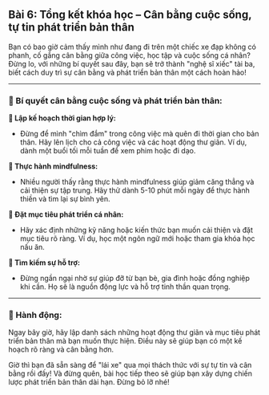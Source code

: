 ## Bài 6: Tổng kết khóa học – Cân bằng cuộc sống, tự tin phát triển bản thân

Bạn có bao giờ cảm thấy mình như đang đi trên một chiếc xe đạp không có phanh, cố gắng cân bằng giữa công việc, học tập và cuộc sống cá nhân? Đừng lo, với những bí quyết sau đây, bạn sẽ trở thành "nghệ sĩ xiếc" tài ba, biết cách duy trì sự cân bằng và phát triển bản thân một cách hoàn hảo!

---

### 📌 Bí quyết cân bằng cuộc sống và phát triển bản thân:

**🔹 Lập kế hoạch thời gian hợp lý:**
- Đừng để mình "chìm đắm" trong công việc mà quên đi thời gian cho bản thân. Hãy lên lịch cho cả công việc và các hoạt động thư giãn. Ví dụ, dành một buổi tối mỗi tuần để xem phim hoặc đi dạo.

**🔹 Thực hành mindfulness:**
- Nhiều người thấy rằng thực hành mindfulness giúp giảm căng thẳng và cải thiện sự tập trung. Hãy thử dành 5-10 phút mỗi ngày để thực hành thiền và tìm lại sự bình yên.

**🔹 Đặt mục tiêu phát triển cá nhân:**
- Hãy xác định những kỹ năng hoặc kiến thức bạn muốn cải thiện và đặt mục tiêu rõ ràng. Ví dụ, học một ngôn ngữ mới hoặc tham gia khóa học nấu ăn.

**🔹 Tìm kiếm sự hỗ trợ:**
- Đừng ngần ngại nhờ sự giúp đỡ từ bạn bè, gia đình hoặc đồng nghiệp khi cần. Họ sẽ là nguồn động lực và hỗ trợ tinh thần quan trọng.

---

### 🚀 Hành động:

Ngay bây giờ, hãy lập danh sách những hoạt động thư giãn và mục tiêu phát triển bản thân mà bạn muốn thực hiện. Điều này sẽ giúp bạn có một kế hoạch rõ ràng và cân bằng hơn.

Giờ thì bạn đã sẵn sàng để "lái xe" qua mọi thách thức với sự tự tin và cân bằng rồi đấy! Và đừng quên, bài học tiếp theo sẽ giúp bạn xây dựng chiến lược phát triển bản thân dài hạn. Đừng bỏ lỡ nhé!